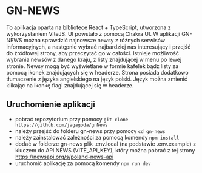 # GN-NEWS

To aplikacja oparta na bibliotece React + TypeScript, utworzona z wykorzystaniem ViteJS. UI powstało z pomocą Chakra UI.
W aplikacji GN-NEWS można sprawdzić najnowsze newsy z różnych serwisów informacyjnych, a następnie wybrać najbardziej nas interesujący i przejść do źródłowej strony, aby przeczytać go w całości.
Istnieje możliwość wybrania newsów z danego kraju, z listy znajdującej w menu po lewej stronie. 
Newsy mogą być wyświetlane w formie kafelek bądź listy za pomocą ikonek znajdujących się w headerze. 
Strona posiada dodatkowo tłumaczenie z języka angielskiego na język polski. Język można zmienić klikając na ikonkę flagi znajdującej się w headerze.

## Uruchomienie aplikacji

- pobrać repozytorium przy pomocy `git clone https://github.com/jagagoda/gnNews`
- należy przejść do folderu gn-news przy pomocy `cd gn-news`
- należy zainstalować zależności za pomocą komendy `npm install`
- dodać w folderze gn-news plik .env.local (na podstawie .env.example) z kluczem do API NEWS (VITE_API_KEY), który można pobrać z tej strony https://newsapi.org/s/poland-news-api
- uruchomić aplikację za pomocą komendy `npm run dev`
